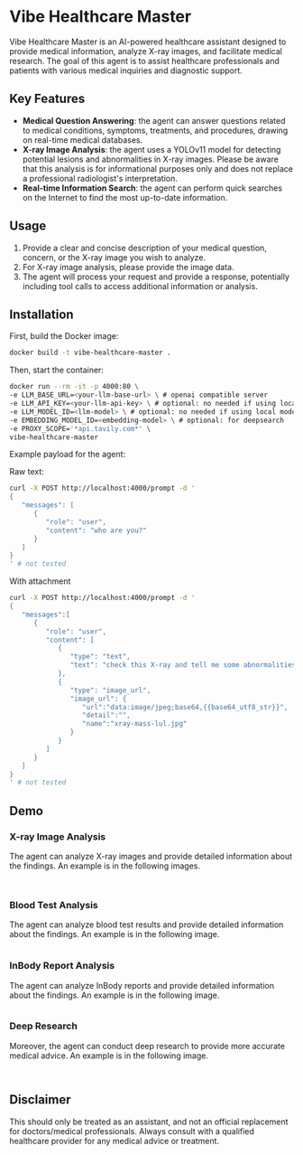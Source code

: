# Vibe Healthcare Master

Vibe Healthcare Master is an AI-powered healthcare assistant designed to provide medical information, analyze X-ray images, and facilitate medical research. The goal of this agent is to assist healthcare professionals and patients with various medical inquiries and diagnostic support.

## Key Features

- **Medical Question Answering**: the agent can answer questions related to medical conditions, symptoms, treatments, and procedures, drawing on real-time medical databases.
- **X-ray Image Analysis**: the agent uses a YOLOv11 model for detecting potential lesions and abnormalities in X-ray images. Please be aware that this analysis is for informational purposes only and does not replace a professional radiologist's interpretation.
- **Real-time Information Search**: the agent can perform quick searches on the Internet to find the most up-to-date information.

## Usage

1. Provide a clear and concise description of your medical question, concern, or the X-ray image you wish to analyze.
2. For X-ray image analysis, please provide the image data.
3. The agent will process your request and provide a response, potentially including tool calls to access additional information or analysis.

## Installation

First, build the Docker image:

```bash
docker build -t vibe-healthcare-master .
```

Then, start the container:

```bash
docker run --rm -it -p 4000:80 \
-e LLM_BASE_URL=<your-llm-base-url> \ # openai compatible server
-e LLM_API_KEY=<your-llm-api-key> \ # optional: no needed if using local model 
-e LLM_MODEL_ID=<llm-model> \ # optional: no needed if using local model
-e EMBEDDING_MODEL_ID=<embedding-model> \ # optional: for deepsearch
-e PROXY_SCOPE='*api.tavily.com*' \
vibe-healthcare-master
```

Example payload for the agent:

Raw text:

```bash
curl -X POST http://localhost:4000/prompt -d '
{
   "messages": [
      {
         "role": "user",
         "content": "who are you?"
      }
   ]
}
' # not tested
```

With attachment

```bash
curl -X POST http://localhost:4000/prompt -d '
{
   "messages":[
      {
         "role": "user",
         "content": [
            {
               "type": "text",
               "text": "check this X-ray and tell me some abnormalities "
            },
            {
               "type": "image_url",
               "image_url": {
                  "url":"data:image/jpeg;base64,{{base64_utf8_str}}",
                  "detail":"",
                  "name":"xray-mass-lul.jpg"
               }
            }
         ]
      }
   ]
}
' # not tested 
```

## Demo

### X-ray Image Analysis

The agent can analyze X-ray images and provide detailed information about the findings. An example is in the following images.

<p align="center">
<img src="https://raw.githubusercontent.com/daniel-bvm/medical-ai-deepsearch/refs/heads/main/assets/xray1.jpg" alt/>
</p>

<p align="center">
<img src="https://raw.githubusercontent.com/daniel-bvm/medical-ai-deepsearch/refs/heads/main/assets/xray2.jpg" alt/>
</p>

### Blood Test Analysis

The agent can analyze blood test results and provide detailed information about the findings. An example is in the following image.

<p align="center">
<img src="https://raw.githubusercontent.com/daniel-bvm/medical-ai-deepsearch/refs/heads/main/assets/blood.jpg" alt/>
</p>

### InBody Report Analysis

The agent can analyze InBody reports and provide detailed information about the findings. An example is in the following image.

<p align="center">
<img src="https://raw.githubusercontent.com/daniel-bvm/medical-ai-deepsearch/refs/heads/main/assets/inbody-report.jpg" alt/>
</p>

### Deep Research

Moreover, the agent can conduct deep research to provide more accurate medical advice. An example is in the following image.

<p align="center">
<img src="https://raw.githubusercontent.com/daniel-bvm/medical-ai-deepsearch/refs/heads/main/assets/deepsearch1.jpg" alt/>
</p>

<p align="center">
<img src="https://raw.githubusercontent.com/daniel-bvm/medical-ai-deepsearch/refs/heads/main/assets/deepsearch2.jpg" alt/>
</p>

## Disclaimer

This should only be treated as an assistant, and not an official replacement for doctors/medical professionals. Always consult with a qualified healthcare provider for any medical advice or treatment.
